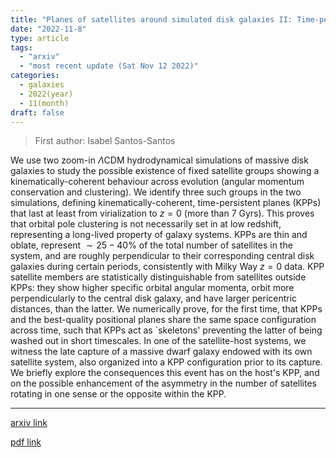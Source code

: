 ```yaml
---
title: "Planes of satellites around simulated disk galaxies II: Time-persistent planes of kinematically-coherent satellites in $Λ$CDM"
date: "2022-11-8"
type: article
tags:
  - "arxiv"
  - "most recent update (Sat Nov 12 2022)"
categories:
  - galaxies
  - 2022(year)
  - 11(month)
draft: false
---
```


> First author: Isabel Santos-Santos

 We use two zoom-in $\Lambda$CDM hydrodynamical simulations of massive disk
galaxies to study the possible existence of fixed satellite groups showing a
kinematically-coherent behaviour across evolution (angular momentum
conservation and clustering). We identify three such groups in the two
simulations, defining kinematically-coherent, time-persistent planes (KPPs)
that last at least from virialization to $z=0$ (more than 7 Gyrs). This proves
that orbital pole clustering is not necessarily set in at low redshift,
representing a long-lived property of galaxy systems. KPPs are thin and oblate,
represent $\sim25-40\%$ of the total number of satellites in the system, and
are roughly perpendicular to their corresponding central disk galaxies during
certain periods, consistently with Milky Way $z=0$ data. KPP satellite members
are statistically distinguishable from satellites outside KPPs: they show
higher specific orbital angular momenta, orbit more perpendicularly to the
central disk galaxy, and have larger pericentric distances, than the latter. We
numerically prove, for the first time, that KPPs and the best-quality
positional planes share the same space configuration across time, such that
KPPs act as `skeletons' preventing the latter of being washed out in short
timescales. In one of the satellite-host systems, we witness the late capture
of a massive dwarf galaxy endowed with its own satellite system, also organized
into a KPP configuration prior to its capture. We briefly explore the
consequences this event has on the host's KPP, and on the possible enhancement
of the asymmetry in the number of satellites rotating in one sense or the
opposite within the KPP.

---
[arxiv link](http://arxiv.org/abs/2211.04491v1)

[pdf link](http://arxiv.org/pdf/2211.04491v1)